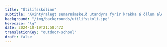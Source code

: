 ```yaml
---
title: "Útilífsskólinn"
subtitle: "Ævintýralegt sumarnámskeið utandyra fyrir krakka á öllum aldri!"
background: "/img/backgrounds/utilifsskoli.jpg"
herosize: "lg"
date: 2024-10-19T21:58:47Z
translationKey: "outdoor-school"
draft: false
---
```

